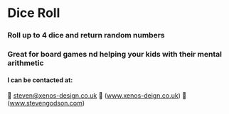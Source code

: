 # Dice Roll

### Roll up to 4 dice and return random numbers

### Great for board games nd helping your kids with their mental arithmetic

#### I can be contacted at:
:e-mail: steven@xenos-design.co.uk
:office: (www.xenos-deign.co.uk)
:house_with_garden: (www.stevengodson.com)
